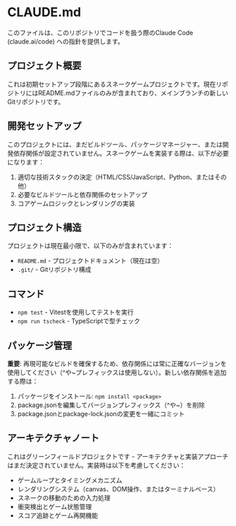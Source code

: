 # CLAUDE.md

このファイルは、このリポジトリでコードを扱う際のClaude Code (claude.ai/code) への指針を提供します。

## プロジェクト概要

これは初期セットアップ段階にあるスネークゲームプロジェクトです。現在リポジトリにはREADME.mdファイルのみが含まれており、メインブランチの新しいGitリポジトリです。

## 開発セットアップ

このプロジェクトには、まだビルドツール、パッケージマネージャー、または開発依存関係が設定されていません。スネークゲームを実装する際は、以下が必要になります：

1. 適切な技術スタックの決定（HTML/CSS/JavaScript、Python、またはその他）
2. 必要なビルドツールと依存関係のセットアップ
3. コアゲームロジックとレンダリングの実装

## プロジェクト構造

プロジェクトは現在最小限で、以下のみが含まれています：
- `README.md` - プロジェクトドキュメント（現在は空）
- `.git/` - Gitリポジトリ構成

## コマンド

- `npm test` - Vitestを使用してテストを実行
- `npm run tscheck` - TypeScriptで型チェック

## パッケージ管理

**重要**: 再現可能なビルドを確保するため、依存関係には常に正確なバージョンを使用してください（^や~プレフィックスは使用しない）。新しい依存関係を追加する際は：
1. パッケージをインストール: `npm install <package>`
2. package.jsonを編集してバージョンプレフィックス（^や~）を削除
3. package.jsonとpackage-lock.jsonの変更を一緒にコミット

## アーキテクチャノート

これはグリーンフィールドプロジェクトです - アーキテクチャと実装アプローチはまだ決定されていません。実装時は以下を考慮してください：

- ゲームループとタイミングメカニズム
- レンダリングシステム（canvas、DOM操作、またはターミナルベース）
- スネークの移動のための入力処理
- 衝突検出とゲーム状態管理
- スコア追跡とゲーム再開機能